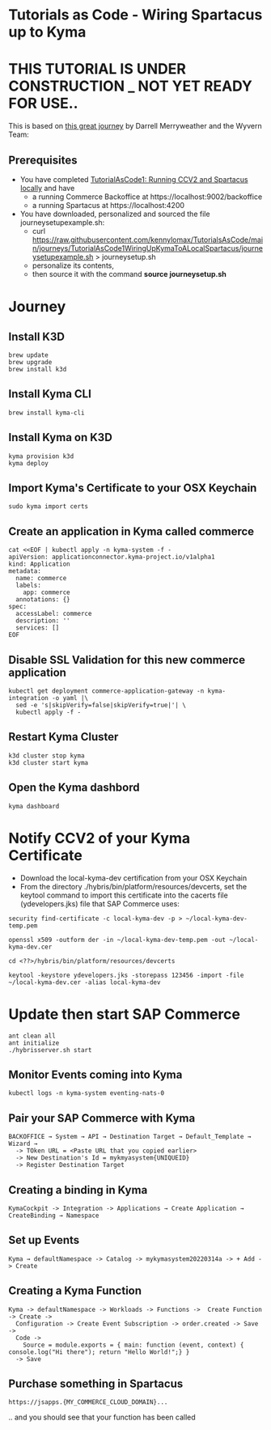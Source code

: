 # Tutorials as Code - Wiring Spartacus up to Kyma

# THIS TUTORIAL IS UNDER CONSTRUCTION _ NOT YET READY FOR USE..

This is based on [this great journey](https://wiki.wdf.sap.corp/wiki/display/supc/Wyvern%3A+How+to+integrate+Commerce+and+Kyma+locally) by Darrell Merryweather and the Wyvern Team: 
## Prerequisites 

- You have completed [TutorialAsCode1: Running CCV2 and Spartacus locally](https://github.com/kennylomax/TutorialsAsCode/tree/main/journeys/TutorialAsCode1LocalCCV2AndSpartacus)  and have 
    - a running Commerce Backoffice at https://localhost:9002/backoffice
    - a running Spartacus at https://localhost:4200
- You have downloaded, personalized and sourced the file journeysetupexample.sh:
  - curl https://raw.githubusercontent.com/kennylomax/TutorialsAsCode/main/journeys/TutorialAsCode1WiringUpKymaToALocalSpartacus/journeysetupexample.sh > journeysetup.sh 
  - personalize its contents, 
  - then source it with the command **source journeysetup.sh**
# Journey


## Install K3D
```commands
brew update
brew upgrade
brew install k3d
```

## Install Kyma CLI
```commands
brew install kyma-cli
```

## Install Kyma on K3D
```commands
kyma provision k3d
kyma deploy
```

## Import Kyma's Certificate to your OSX Keychain
```commands
sudo kyma import certs
```

## Create an application in Kyma called commerce
```
cat <<EOF | kubectl apply -n kyma-system -f -
apiVersion: applicationconnector.kyma-project.io/v1alpha1
kind: Application
metadata:
  name: commerce
  labels:
    app: commerce
  annotations: {}
spec:
  accessLabel: commerce
  description: ''
  services: []
EOF
```

## Disable SSL Validation for this new commerce application
```
kubectl get deployment commerce-application-gateway -n kyma-integration -o yaml |\
  sed -e 's|skipVerify=false|skipVerify=true|'| \
  kubectl apply -f -
```

## Restart Kyma Cluster
``` commands
k3d cluster stop kyma
k3d cluster start kyma
```

## Open the Kyma dashbord
``` commands
kyma dashboard
```

# Notify CCV2 of your Kyma Certificate 

- Download the local-kyma-dev certification from your OSX Keychain
- From the directory ./hybris/bin/platform/resources/devcerts, set the keytool command to import this certificate into the cacerts file (ydevelopers.jks) file that SAP Commerce uses:

```
security find-certificate -c local-kyma-dev -p > ~/local-kyma-dev-temp.pem

openssl x509 -outform der -in ~/local-kyma-dev-temp.pem -out ~/local-kyma-dev.cer

cd <??>/hybris/bin/platform/resources/devcerts

keytool -keystore ydevelopers.jks -storepass 123456 -import -file ~/local-kyma-dev.cer -alias local-kyma-dev
````

# Update then start SAP Commerce
```
ant clean all
ant initialize
./hybrisserver.sh start
```
## Monitor Events coming into Kyma
```
kubectl logs -n kyma-system eventing-nats-0
```

## Pair your SAP Commerce with Kyma

```clickpath:PairBackoffice
BACKOFFICE → System → API → Destination Target → Default_Template → Wizard →
  -> TOken URL = <Paste URL that you copied earlier>
  -> New Destination's Id = mykmyasystem{UNIQUEID}
  -> Register Destination Target
```

## Creating a binding in Kyma
```clickpath:createKymaBinding
KymaCockpit -> Integration -> Applications → Create Application → CreateBinding → Namespace
```

## Set up Events
```clickpath:setUpEventsInKyma
Kyma → defaultNamespace -> Catalog -> mykymasystem20220314a -> + Add -> Create
```


## Creating a Kyma Function
```clickpath:createKymaFunction
Kyma -> defaultNamespace -> Workloads -> Functions ->  Create Function -> Create -> 
  Configuration -> Create Event Subscription -> order.created -> Save -> 
  Code ->
    Source = module.exports = { main: function (event, context) { console.log("Hi there"); return "Hello World!";} }
  -> Save
```


## Purchase something in Spartacus
```clickpath:MakeFirstPurchaseWithVisa4444333322221111
https://jsapps.{MY_COMMERCE_CLOUD_DOMAIN}...
```

.. and you should see that your function has been called
